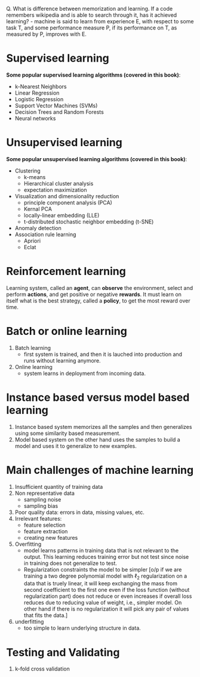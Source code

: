 Q. What is difference between memorization and learning. If a code remembers wikipedia and is able to search through it, has it achieved learning?
    - machine is said to learn from experience E, with respect to some task T, and some performance measure P, if its performance on T, as measured by P, improves with E.

# Supervised learning
<b>Some popular supervised learning algorithms (covered in this
book)</b>:
- k-Nearest Neighbors
- Linear Regression
- Logistic Regression
- Support Vector Machines (SVMs)
- Decision Trees and Random Forests
- Neural networks

# Unsupervised learning
<b>Some popular unsupervised learning algorithms (covered in this
book)</b>:
- Clustering
    - k-means
    - Hierarchical cluster analysis
    - expectation maximization
- Visualization and dimensionality reduction
    - principle component analysis (PCA)
    - Kernal PCA
    - locally-linear embedding (LLE)
    - t-distributed stochastic neighbor embedding (t-SNE)
- Anomaly detection
- Association rule learning
    - Apriori
    - Eclat

# Reinforcement learning
Learning system, called an **agent**, can **observe** the environment, select and perform **actions**, and get positive or negative **rewards**. It must learn on itself what is the best strategy, called a **policy**, to get the most reward over time.

# Batch or online learning
1. Batch learning
    - first system is trained, and then it is lauched into production and runs without learning anymore.
1. Online learning
    - system learns in deployment from incoming data.

# Instance based versus model based learning
1. Instance based system memorizes all the samples and then generalizes using some similarity based measurement.
1. Model based system on the other hand uses the samples to build a model and uses it to generalize to new examples.

# Main challenges of machine learning
1. Insufficient quantity of training data
1. Non representative data
    - sampling noise 
    - sampling bias
1. Poor quality data: errors in data, missing values, etc.
1. Irrelevant features: 
    - feature selection
    - feature extraction
    - creating new features
1. Overfitting
    - model learns patterns in training data that is not relevant to the output. This learning reduces training error but not test since noise in training does not generalize to test.
    - Regularization constraints the model to be simpler [o/p if we are training a two degree polynomial model with $\ell_2$ regularization on a data that is truely linear, it will keep exchanging the mass from second coefficient to the first one even if the loss function (without regularization part) does not reduce or even increases if overall loss reduces due to reducing value of weight, i.e., simpler model. On other hand if there is no regularization it will pick any pair of values that fits the data.]
1. underfitting
    - too simple to learn underlying structure in data.


# Testing and Validating 
1. k-fold cross validation
